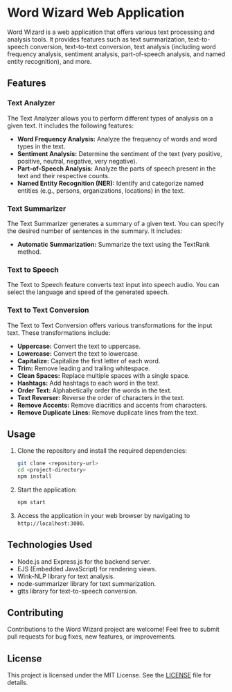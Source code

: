 # Word Wizard Web Application

Word Wizard is a web application that offers various text processing and analysis tools. It provides features such as text summarization, text-to-speech conversion, text-to-text conversion, text analysis (including word frequency analysis, sentiment analysis, part-of-speech analysis, and named entity recognition), and more.

## Features

### Text Analyzer

The Text Analyzer allows you to perform different types of analysis on a given text. It includes the following features:

- **Word Frequency Analysis:** Analyze the frequency of words and word types in the text.
- **Sentiment Analysis:** Determine the sentiment of the text (very positive, positive, neutral, negative, very negative).
- **Part-of-Speech Analysis:** Analyze the parts of speech present in the text and their respective counts.
- **Named Entity Recognition (NER):** Identify and categorize named entities (e.g., persons, organizations, locations) in the text.

### Text Summarizer

The Text Summarizer generates a summary of a given text. You can specify the desired number of sentences in the summary. It includes:

- **Automatic Summarization:** Summarize the text using the TextRank method.

### Text to Speech

The Text to Speech feature converts text input into speech audio. You can select the language and speed of the generated speech.

### Text to Text Conversion

The Text to Text Conversion offers various transformations for the input text. These transformations include:

- **Uppercase:** Convert the text to uppercase.
- **Lowercase:** Convert the text to lowercase.
- **Capitalize:** Capitalize the first letter of each word.
- **Trim:** Remove leading and trailing whitespace.
- **Clean Spaces:** Replace multiple spaces with a single space.
- **Hashtags:** Add hashtags to each word in the text.
- **Order Text:** Alphabetically order the words in the text.
- **Text Reverser:** Reverse the order of characters in the text.
- **Remove Accents:** Remove diacritics and accents from characters.
- **Remove Duplicate Lines:** Remove duplicate lines from the text.

## Usage

1. Clone the repository and install the required dependencies:

   ```bash
   git clone <repository-url>
   cd <project-directory>
   npm install
   ```

2. Start the application:

   ```bash
   npm start
   ```

3. Access the application in your web browser by navigating to `http://localhost:3000`.

## Technologies Used

- Node.js and Express.js for the backend server.
- EJS (Embedded JavaScript) for rendering views.
- Wink-NLP library for text analysis.
- node-summarizer library for text summarization.
- gtts library for text-to-speech conversion.

## Contributing

Contributions to the Word Wizard project are welcome! Feel free to submit pull requests for bug fixes, new features, or improvements.

## License

This project is licensed under the MIT License. See the [LICENSE](/LICENSE) file for details.